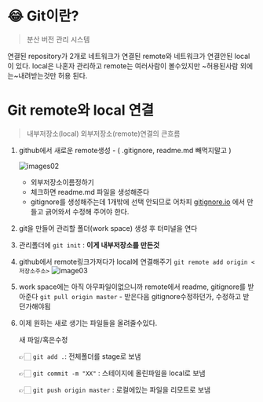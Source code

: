 # 😂 Git이란?
> 분산 버전 관리 시스템

연결된 repository가 2개로 네트워크가 연결된 remote와 네트워크가 연결안된 local이 있다.
local은 나혼자 관리하고 remote는 여러사람이 볼수있지만 ~허용된사람 외에는~내려받는것만 허용 된다.




# Git remote와 local 연결
> 내부저장소(local) 외부저장소(remote)연결의 큰흐름

1. github에서 새로운 remote생성 - ( .gitignore, readme.md 빼먹지말고 )

	![images02](/gitstudyimages/002.png)

	- 외부저장소이름정하기
	- 체크하면 readme.md 파일을 생성해준다
	- gitignore를 생성해주는데 1개밖에 선택 안되므로 어차피 [gitignore.io](https://www.gitignore.io) 에서 만들고 긁어와서 수정해 주어야 한다.



2. git을 만들어 관리할 폴더(work space) 생성 후 터미널을 연다

3. 관리폴더에 `git init` : **이게 내부저장소를 만든것**

4. github에서 remote링크가져다가 local에 연결해주기
	`git remote add origin <저장소주소>`
	![image03](/gitstudyimages/003.png)
	

5. work space에는 아직 아무파일이없으니까 remote에서 readme, gitignore를 받아준다 `git pull origin master` - 받은다음 gitignore수정하던가, 수정하고 받던가해야됨


6. 이제 원하는 새로 생기는 파일들을 올려줄수있다.
	
	새 파일/혹은수정 
	
	👉🏻 `git add .`: 전체폴더를 stage로 보냄
	
	👉🏻 `git commit -m "XX"` : 스테이지에 올린파일을 local로 보냄 
	
	👉🏻 `git push origin master` : 로컬에있는 파일을 리모트로 보냄


